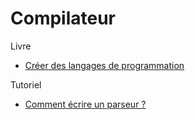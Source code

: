 # Compilateur

Livre

- [Créer des langages de programmation](https://craftinginterpreters.com/)

Tutoriel

- [Comment écrire un parseur ?](https://news.ycombinator.com/item?id=24837898)
